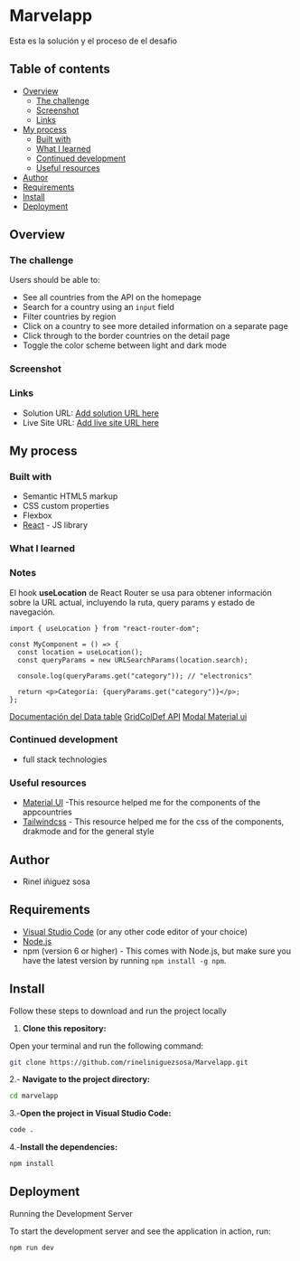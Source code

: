 # Marvelapp

Esta es la solución y el proceso de el desafio 

## Table of contents

- [Overview](#overview)
  - [The challenge](#the-challenge)
  - [Screenshot](#screenshot)
  - [Links](#links)
- [My process](#my-process)
  - [Built with](#built-with)
  - [What I learned](#what-i-learned)
  - [Continued development](#continued-development)
  - [Useful resources](#useful-resources)
- [Author](#author)
- [Requirements](#requirements)
- [Install](#install)
- [Deployment](#deployment)



## Overview

### The challenge

Users should be able to:

- See all countries from the API on the homepage
- Search for a country using an `input` field
- Filter countries by region
- Click on a country to see more detailed information on a separate page
- Click through to the border countries on the detail page
- Toggle the color scheme between light and dark mode

### Screenshot


### Links

- Solution URL: [Add solution URL here](https://www.frontendmentor.io/solutions/rest-countries-api-with-color-theme-switcher-d1mEtcU-IT)
- Live Site URL: [Add live site URL here](https://rineliniguezsosa.github.io/appcountries/)

## My process

### Built with

- Semantic HTML5 markup
- CSS custom properties
- Flexbox
- [React](https://reactjs.org/) - JS library


### What I learned
### Notes

El hook **useLocation** de React Router se usa para obtener información sobre la URL actual, incluyendo la ruta, query params y estado de navegación.

```tsx
import { useLocation } from "react-router-dom";

const MyComponent = () => {
  const location = useLocation();
  const queryParams = new URLSearchParams(location.search);

  console.log(queryParams.get("category")); // "electronics"
  
  return <p>Categoría: {queryParams.get("category")}</p>;
};
```

[Documentación del Data table](https://mui.com/material-ui/react-table/)
[GridColDef API](https://mui.com/x/api/data-grid/grid-col-def/)
[Modal Material ui](https://mui.com/material-ui/react-modal//)




### Continued development

- full stack technologies

### Useful resources

- [Material UI](https://mui.com/material-ui/all-components/) -This resource helped me for the components of the appcountries
- [Tailwindcss](https://tailwindcss.com/) - This resource helped me for the css of the components, drakmode and for the general style


## Author

- Rinel iñiguez sosa


## Requirements 

- [Visual Studio Code](https://code.visualstudio.com/) (or any other code editor of your choice)
- [Node.js](https://nodejs.org/)
- npm (version 6 or higher) - This comes with Node.js, but make sure you have the latest version by running `npm install -g npm`.

## Install

Follow these steps to download and run the project locally

1. **Clone this repository:**

  Open your terminal and run the following command:

   ```bash
   git clone https://github.com/rineliniguezsosa/Marvelapp.git
   ```

2.- **Navigate to the project directory:**

```bash
cd marvelapp
```

3.-**Open the project in Visual Studio Code:**

```bash
code .
```

4.-**Install the dependencies:**

```bash
npm install
````

## Deployment

Running the Development Server

To start the development server and see the application in action, run:

```bash
npm run dev
```
